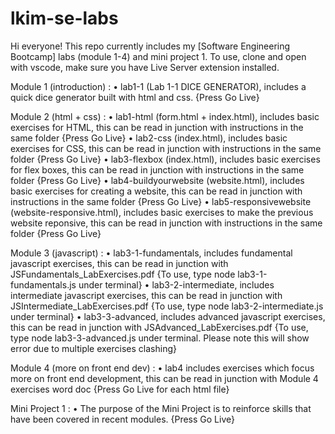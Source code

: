 # lkim-se-labs

Hi everyone!
This repo currently includes my [Software Engineering Bootcamp] labs (module 1-4) and mini project 1.
To use, clone and open with vscode, make sure you have Live Server extension installed.

Module 1 (introduction) : 
• lab1-1 (Lab 1-1 DICE GENERATOR), includes a quick dice generator built with html and css. 
{Press Go Live}

Module 2 (html + css) : 
• lab1-html (form.html + index.html), includes basic exercises for HTML, this can be read in junction with instructions in the same folder
{Press Go Live}
• lab2-css (index.html), includes basic exercises for CSS, this can be read in junction with instructions in the same folder
{Press Go Live}
• lab3-flexbox (index.html), includes basic exercises for flex boxes, this can be read in junction with instructions in the same folder
{Press Go Live}
• lab4-buildyourwebsite (website.html), includes basic exercises for creating a website, this can be read in junction with instructions in the same folder
{Press Go Live}
• lab5-responsivewebsite (website-responsive.html), includes basic exercises to make the previous website reponsive, this can be read in junction with instructions in the same folder
{Press Go Live}

Module 3 (javascript) : 
• lab3-1-fundamentals, includes fundamental javascript exercises, this can be read in junction with JSFundamentals_LabExercises.pdf
{To use, type node lab3-1-fundamentals.js under terminal}
• lab3-2-intermediate, includes intermediate javascript exercises, this can be read in junction with JSIntermediate_LabExercises.pdf
{To use, type node lab3-2-intermediate.js under terminal}
• lab3-3-advanced, includes advanced javascript exercises, this can be read in junction with JSAdvanced_LabExercises.pdf
{To use, type node lab3-3-advanced.js under terminal. Please note this will show error due to multiple exercises clashing}

Module 4 (more on front end dev) : 
• lab4 includes exercises which focus more on front end development, this can be read in junction with Module 4 exercises word doc
{Press Go Live for each html file}

Mini Project 1 : 
• The purpose of the Mini Project is to reinforce skills that have been covered in recent modules.
{Press Go Live}
